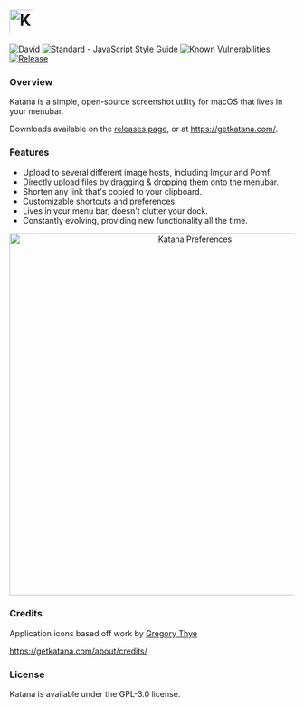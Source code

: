 # <img src='http://i.imgur.com/tfqdvrI.png' height='42' alt='Katana Icon'>

<a href='https://david-dm.org/bluegill/katana'>
  <img src='https://david-dm.org/bluegill/katana.svg' alt='David' />
</a>

<a href='http://standardjs.com/'>
  <img src='https://img.shields.io/badge/code%20style-standard-brightgreen.svg' alt='Standard - JavaScript Style Guide'>
</a>

<a href="https://snyk.io/test/github/bluegill/katana">
  <img src="https://snyk.io/test/github/bluegill/katana/badge.svg" alt="Known Vulnerabilities" data-canonical-src="https://snyk.io/test/github/bluegill/katana" style="max-width:100%;"/>
</a>

<a href='https://github.com/bluegill/katana/releases'>
  <img src='https://img.shields.io/github/release/bluegill/katana.svg' alt='Release'>
</a>

### Overview
Katana is a simple, open-source screenshot utility for macOS that lives in your menubar.

Downloads available on the <a href='https://github.com/bluegill/katana/releases'>releases page</a>, or at https://getkatana.com/.

### Features
* Upload to several different image hosts, including Imgur and Pomf.
* Directly upload files by dragging & dropping them onto the menubar.
* Shorten any link that's copied to your clipboard.
* Customizable shortcuts and preferences.
* Lives in your menu bar, doesn't clutter your dock.
* Constantly evolving, providing new functionality all the time.

<div align='center'>
  <img src='https://i.imgur.com/2qbQVly.png' width='640' alt='Katana Preferences' />
</div>

### Credits
Application icons based off work by <a href="https://dribbble.com/sweetthye">Gregory Thye</a>

https://getkatana.com/about/credits/

### License
Katana is available under the GPL-3.0 license.
